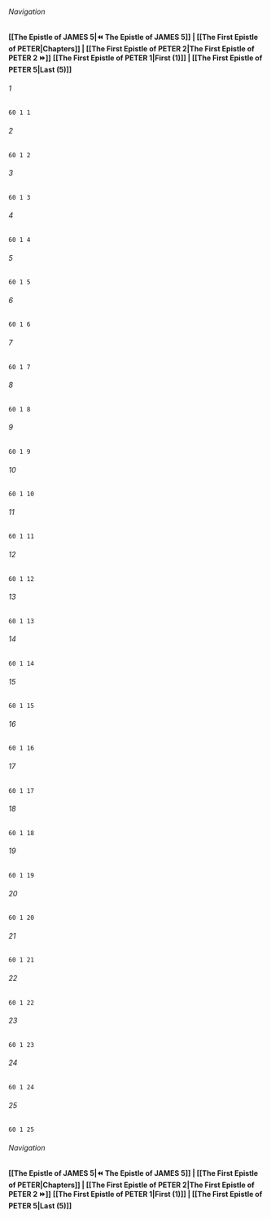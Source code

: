 
###### Navigation
**[[The Epistle of JAMES 5|⏪ The Epistle of JAMES 5]] | [[The First Epistle of PETER|Chapters]] | [[The First Epistle of PETER 2|The First Epistle of PETER 2 ⏩]]**
**[[The First Epistle of PETER 1|First (1)]] | [[The First Epistle of PETER 5|Last (5)]]**

###### 1
``` verse
60 1 1 
```
###### 2
``` verse
60 1 2 
```
###### 3
``` verse
60 1 3 
```
###### 4
``` verse
60 1 4 
```
###### 5
``` verse
60 1 5 
```
###### 6
``` verse
60 1 6 
```
###### 7
``` verse
60 1 7 
```
###### 8
``` verse
60 1 8 
```
###### 9
``` verse
60 1 9 
```
###### 10
``` verse
60 1 10 
```
###### 11
``` verse
60 1 11 
```
###### 12
``` verse
60 1 12 
```
###### 13
``` verse
60 1 13 
```
###### 14
``` verse
60 1 14 
```
###### 15
``` verse
60 1 15 
```
###### 16
``` verse
60 1 16 
```
###### 17
``` verse
60 1 17 
```
###### 18
``` verse
60 1 18 
```
###### 19
``` verse
60 1 19 
```
###### 20
``` verse
60 1 20 
```
###### 21
``` verse
60 1 21 
```
###### 22
``` verse
60 1 22 
```
###### 23
``` verse
60 1 23 
```
###### 24
``` verse
60 1 24 
```
###### 25
``` verse
60 1 25 
```

###### Navigation
**[[The Epistle of JAMES 5|⏪ The Epistle of JAMES 5]] | [[The First Epistle of PETER|Chapters]] | [[The First Epistle of PETER 2|The First Epistle of PETER 2 ⏩]]**
**[[The First Epistle of PETER 1|First (1)]] | [[The First Epistle of PETER 5|Last (5)]]**

